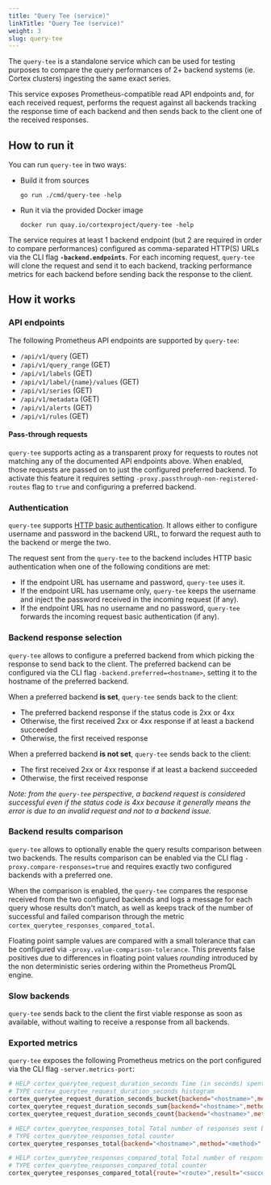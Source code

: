 ```yaml
---
title: "Query Tee (service)"
linkTitle: "Query Tee (service)"
weight: 3
slug: query-tee
---
```


The `query-tee` is a standalone service which can be used for testing purposes to compare the query performances of 2+ backend systems (ie. Cortex clusters) ingesting the same exact series.

This service exposes Prometheus-compatible read API endpoints and, for each received request, performs the request against all backends tracking the response time of each backend and then sends back to the client one of the received responses.

## How to run it

You can run `query-tee` in two ways:

- Build it from sources
  ```
  go run ./cmd/query-tee -help
  ```
- Run it via the provided Docker image
  ```
  docker run quay.io/cortexproject/query-tee -help
  ```

The service requires at least 1 backend endpoint (but 2 are required in order to compare performances) configured as comma-separated HTTP(S) URLs via the CLI flag **`-backend.endpoints`**. For each incoming request, `query-tee` will clone the request and send it to each backend, tracking performance metrics for each backend before sending back the response to the client.

## How it works

### API endpoints

The following Prometheus API endpoints are supported by `query-tee`:

- `/api/v1/query` (GET)
- `/api/v1/query_range` (GET)
- `/api/v1/labels` (GET)
- `/api/v1/label/{name}/values` (GET)
- `/api/v1/series` (GET)
- `/api/v1/metadata` (GET)
- `/api/v1/alerts` (GET)
- `/api/v1/rules` (GET)

#### Pass-through requests

`query-tee` supports acting as a transparent proxy for requests to routes not matching any of the documented API endpoints above.
When enabled, those requests are passed on to just the configured preferred backend.
To activate this feature it requires setting `-proxy.passthrough-non-registered-routes` flag to `true` and configuring a preferred backend.

### Authentication

`query-tee` supports [HTTP basic authentication](https://developer.mozilla.org/en-US/docs/Web/HTTP/Authentication). It allows either to configure username and password in the backend URL, to forward the request auth to the backend or merge the two.

The request sent from the `query-tee` to the backend includes HTTP basic authentication when one of the following conditions are met:

- If the endpoint URL has username and password, `query-tee` uses it.
- If the endpoint URL has username only, `query-tee` keeps the username and inject the password received in the incoming request (if any).
- If the endpoint URL has no username and no password, `query-tee` forwards the incoming request basic authentication (if any).

### Backend response selection

`query-tee` allows to configure a preferred backend from which picking the response to send back to the client. The preferred backend can be configured via the CLI flag `-backend.preferred=<hostname>`, setting it to the hostname of the preferred backend.

When a preferred backend **is set**, `query-tee` sends back to the client:

- The preferred backend response if the status code is 2xx or 4xx
- Otherwise, the first received 2xx or 4xx response if at least a backend succeeded
- Otherwise, the first received response

When a preferred backend **is not set**, `query-tee` sends back to the client:

- The first received 2xx or 4xx response if at least a backend succeeded
- Otherwise, the first received response

_Note: from the `query-tee` perspective, a backend request is considered successful even if the status code is 4xx because it generally means the error is due to an invalid request and not to a backend issue._

### Backend results comparison

`query-tee` allows to optionally enable the query results comparison between two backends. The results comparison can be enabled via the CLI flag `-proxy.compare-responses=true` and requires exactly two configured backends with a preferred one.

When the comparison is enabled, the `query-tee` compares the response received from the two configured backends and logs a message for each query whose results don't match, as well as keeps track of the number of successful and failed comparison through the metric `cortex_querytee_responses_compared_total`.

Floating point sample values are compared with a small tolerance that can be configured via `-proxy.value-comparison-tolerance`. This prevents false positives due to differences in floating point values _rounding_ introduced by the non deterministic series ordering within the Prometheus PromQL engine.

### Slow backends

`query-tee` sends back to the client the first viable response as soon as available, without waiting to receive a response from all backends.

### Exported metrics

`query-tee` exposes the following Prometheus metrics on the port configured via the CLI flag `-server.metrics-port`:

```bash
# HELP cortex_querytee_request_duration_seconds Time (in seconds) spent serving HTTP requests.
# TYPE cortex_querytee_request_duration_seconds histogram
cortex_querytee_request_duration_seconds_bucket{backend="<hostname>",method="<method>",route="<route>",status_code="<status>",le="<bucket>"}
cortex_querytee_request_duration_seconds_sum{backend="<hostname>",method="<method>",route="<route>",status_code="<status>"}
cortex_querytee_request_duration_seconds_count{backend="<hostname>",method="<method>",route="<route>",status_code="<status>"}

# HELP cortex_querytee_responses_total Total number of responses sent back to the client by the selected backend.
# TYPE cortex_querytee_responses_total counter
cortex_querytee_responses_total{backend="<hostname>",method="<method>",route="<route>"}

# HELP cortex_querytee_responses_compared_total Total number of responses compared per route name by result.
# TYPE cortex_querytee_responses_compared_total counter
cortex_querytee_responses_compared_total{route="<route>",result="<success|fail>"}
```
